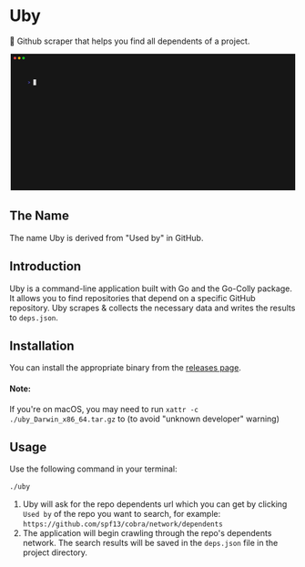 # Uby

🥦 Github scraper that helps you find all dependents of a project.

<p align="center">
  <img style="width:500px" src="./assets/demo.gif"/>
</p>

## The Name

The name Uby is derived from "Used by" in GitHub.

## Introduction

Uby is a command-line application built with Go and the Go-Colly package. It allows you to find repositories that depend on a specific GitHub repository. Uby scrapes & collects the necessary data and writes the results to `deps.json`.

## Installation

You can install the appropriate binary from the [releases page](https://github.com/somnek/uby/releases/tag/v0.1.0).

#### Note:

If you're on macOS, you may need to run `xattr -c ./uby_Darwin_x86_64.tar.gz` to (to avoid "unknown developer" warning)

## Usage

Use the following command in your terminal:

```sh
./uby
```

1. Uby will ask for the repo dependents url which you can get by clicking `Used by` of the repo you want to search, for example: `https://github.com/spf13/cobra/network/dependents`
2. The application will begin crawling through the repo's dependents network. The search results will be saved in the `deps.json` file in the project directory.
